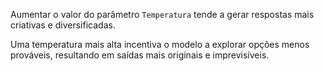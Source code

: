 Aumentar o valor do parâmetro `Temperatura` tende a gerar respostas mais criativas e diversificadas.

Uma temperatura mais alta incentiva o modelo a explorar opções menos prováveis, resultando em saídas mais originais e imprevisíveis.